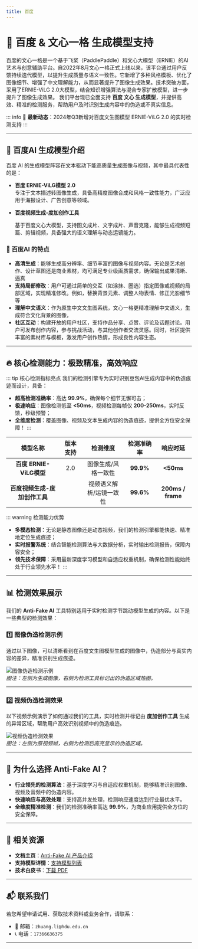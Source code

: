 ```yaml
---
title: 百度
---
```


# 🚀 百度 & 文心一格 生成模型支持

百度的文心一格是一个基于飞桨（PaddlePaddle）和文心大模型（ERNIE）的AI艺术与创意辅助平台。自2022年8月文心一格正式上线以来，该平台通过用户反馈持续迭代模型，以提升生成质量与语义一致性。它新增了多种风格模板、优化了图像细节、增强了中文理解能力，从而显著提升了图像生成效果。技术突破方面，采用了ERNIE-ViLG 2.0大模型，结合知识增强算法与混合专家扩散模型，进一步提升了图像生成效果。
我们平台现已全面支持 **百度 文心 生成模型**，并提供高效、精准的检测服务，帮助用户及时识别生成内容中的伪造或不真实信息。

::: info
📢 **最新动态**：2024年Q3新增对百度文生图模型 ERNIE-ViLG 2.0 的实时检测支持
:::

---
## 🌟 百度AI 生成模型介绍

百度 AI 的生成模型阵容在文本驱动下能高质量生成图像与视频，其中最具代表性的是：

- **百度 ERNIE-ViLG模型 2.0**  
  专注于文本描述转图像生成，具备高精度图像合成和风格一致性能力，广泛应用于海报设计、广告创意等领域。

- **百度视频生成-度加创作工具**

  基于百度文心大模型，支持图文成片、文字成片、声音克隆，能够生成视频短篇、剪辑视频，具备强大的语义理解与动态运镜能力。  

### 🎨 百度AI 的特点

- **高清生成**：能够生成高分辨率、细节丰富的图像与视频内容。无论是艺术创作、设计草图还是商业素材，均可满足专业级画质需求，确保输出成果清晰、逼真
- **支持局部修改**：用户可通过简单的交互（如涂抹、圈选）指定图像或视频的局部区域，实现精准修改。例如，替换背景元素、调整人物表情、修正光影细节等
- **理解中文语义**：作为原生中文文生图系统，文心一格更精准理解中文语义，生成符合文化背景的图像，
- **社区互动**：构建开放的用户社区，支持作品分享、点赞、评论及话题讨论。用户可发布创作内容，参与挑战活动，与其他创作者交流灵感。同时，社区提供丰富的素材库与模板，激发用户创作热情，形成良性内容生态。

---


## 🔥 核心检测能力：极致精准，高效响应

::: tip 核心检测指标亮点
我们的检测引擎专为实时识别豆包AI生成内容中的伪造痕迹而设计，具备：

- **超高检测准确率**：高达 **99.9%**，确保每个细节无懈可击；
- **极速响应**：图像检测低至 **<50ms**，视频检测每帧仅 **200-250ms**，实时反馈，秒级预警；
- **全维度检测**：覆盖图像、视频及文本生成内容的伪造痕迹，提供全方位安全保障！
:::

|        模型名称         |   版本支持   |           检测维度           | 检测准确率 |    响应时延     |
|:-------------------:|:------------:|:----------------------------:|:---------:|:--------------:|
| **百度 ERNIE-ViLG模型** |     2.0      |    图像生成/风格一致性       | **99.9%** |   **<50ms**    |
|  **百度视频生成-度加创作工具**  |         | 视频语义解析/运镜一致性       | **99.6%** | **200ms / frame** |

::: warning 检测能力优势
- **多模态检测**：无论是静态图像还是动态视频，我们的检测引擎都能快速、精准地定位生成痕迹；
- **实时报警系统**：结合智能检测算法与大数据分析，实时输出检测报告，保障内容安全；
- **领先技术保障**：采用最新深度学习模型和自适应权重机制，确保检测性能始终处于行业领先水平！
:::

---

## 📊 检测效果展示

我们的 **Anti-Fake AI** 工具特别适用于实时检测字节跳动模型生成的内容。以下是一些典型的检测效果：

### 1️⃣ **图像伪造检测示例**

通过以下图像，可以清晰看到在百度文生图模型生成的图像中，伪造部分与真实内容的差异，精准识别生成痕迹。

![图像伪造检测示例](https://yourdomain.com/path/to/image-example.jpg)  
*图注：左侧为生成图像，右侧为检测工具标记出的伪造区域热图。*

---

### 2️⃣ **视频伪造检测效果**

以下视频示例演示了如何通过我们的工具，实时检测并标记由 **度加创作工具** 生成的异常区域，帮助用户高效识别视频中的伪造痕迹。

![视频伪造检测效果](https://yourdomain.com/path/to/video-example.jpg)  
*图注：左侧为原视频帧，右侧为检测后高亮显示的伪造区域。*

---

## 💼 为什么选择 Anti-Fake AI？

- **行业领先的检测算法**：基于深度学习与自适应权重机制，能够精准识别图像、视频及音频中的伪造内容。  
- **快速响应与高效处理**：支持高并发处理，检测响应速度达到行业最优水平。  
- **全维度精准检测**：我们的检测准确率高达 **99.9%**，为商业应用提供全方位的安全保障。

---

## 🔗 相关资源

- **文档主页**：[Anti-Fake AI 产品介绍](../quick_start/brief.md)
- **支持模型详情**：[支持模型列表](./overview.md)
- **技术白皮书**：[下载 PDF](https://yourdomain.com/whitepaper.pdf)

---

## 📬 联系我们

若您希望申请试用、获取技术资料或业务合作，请联系：

- 📧 邮箱：`zhuang.li@hdu.edu.cn`   
- 📞 电话：`17366636375`

---